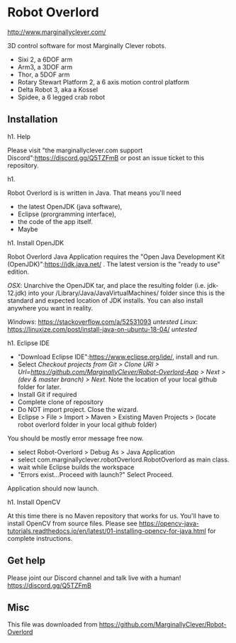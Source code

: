 # Robot Overlord #

http://www.marginallyclever.com/

3D control software for most Marginally Clever robots.

 - Sixi 2, a 6DOF arm
 - Arm3, a 3DOF arm
 - Thor, a 5DOF arm
 - Rotary Stewart Platform 2, a 6 axis motion control platform
 - Delta Robot 3, aka a Kossel
 - Spidee, a 6 legged crab robot

## Installation ##
h1. Help

Please visit "the marginallyclever.com support Discord":https://discord.gg/Q5TZFmB or post an issue ticket to this repository.

h1.

Robot Overlord is is written in Java.  That means you'll need 
- the latest OpenJDK (java software), 
- Eclipse (prorgramming interface),
- the code of the app itself.
- Maybe

h1. Install OpenJDK

Robot Overlord Java Application requires the "Open Java Development Kit (OpenJDK)":https://jdk.java.net/ .  The latest version is the "ready to use" edition.

*OSX*: Unarchive the OpenJDK tar, and place the resulting folder (i.e. jdk-12.jdk) into your /Library/Java/JavaVirtualMachines/ folder since this is the standard and expected location of JDK installs. You can also install anywhere you want in reality.

*Windows*: https://stackoverflow.com/a/52531093 _untested_
*Linux*: https://linuxize.com/post/install-java-on-ubuntu-18-04/ _untested_

h1. Eclipse IDE

* "Download Eclipse IDE":https://www.eclipse.org/ide/, install and run.
* Select _Checkout projects from Git > Clone URI > Url=https://github.com/MarginallyClever/Robot-Overlord-App > Next > (dev & master branch) > Next_.  Note the location of your local github folder for later.
* Install Git if required
* Complete clone of repository
* Do NOT import project.  Close the wizard.
* Eclipse > File > Import > Maven > Existing Maven Projects > (locate robot overlord folder in your local github folder)

You should be mostly error message free now.
* select Robot-Overlord > Debug As > Java Application
* select com.marginallyclever.robotOverlord.RobotOverlord as main class.
* wait while Eclipse builds the workspace
* "Errors exist...Proceed with launch?" Select Proceed.

Application should now launch.

h1. Install OpenCV

At this time there is no Maven repository that works for us.  You'll have to install OpenCV from source files.
Please see https://opencv-java-tutorials.readthedocs.io/en/latest/01-installing-opencv-for-java.html for complete instructions.

## Get help ##

Please joint our Discord channel and talk live with a human!  https://discord.gg/Q5TZFmB

## Misc ##

This file was downloaded from https://github.com/MarginallyClever/Robot-Overlord
